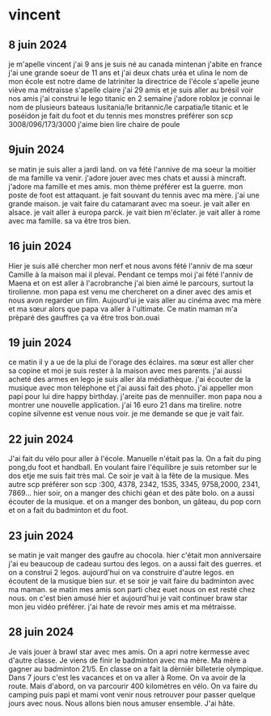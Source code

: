 # vincent
## 8 juin 2024
je m'apelle vincent j'ai 9 ans je suis né au canada
mintenan j'abite en france j'ai une grande soeur de 11 ans et j'ai deux chats uréa et ulina
le nom de mon école est notre dame de latriniter la directrice de l'école s'apelle jeune viève ma métraisse s'apelle claire
j'ai 29 amis et je suis aller au brésil voir nos amis
j'ai construi le lego titanic en 2 semaine j'adore roblox
je connai le nom de plusieurs bateaus lusitania/le britannic/le carpatia/le titanic et le poséidon
je fait du foot et du tennis
mes monstres  préférer son scp 3008/096/173/3000
j'aime bien lire chaire de poule

## 9juin 2024
se matin je suis aller a jardi land.
on va fété l'annive de ma soeur la moitier de ma famille va venir.
j'adore jouer avec mes chats et aussi à mincraft.
j'adore ma famille et mes amis.
mon thème préférer est la guerre.
mon poste de foot est attaquant.
je fait souvant du tennis avec ma mère.
j'ai une grande maison.
je vait faire du catamarant avec ma soeur.
je vait aller en alsace.
je vait aller à europa parck.
je vait bien m'éclater.
je vait aller à rome avec ma famille.
sa va être tros bien.

## 16 juin 2024
Hier je suis allé chercher mon nerf et nous avons fété l'anniv de  ma sœur Camille à la maison mai il plevai.
Pendant ce temps moi j'ai fété l'anniv de Maena et on est aller à l'acrobranche j'ai bien aimé le parcours, surtout la tirolienne.
mon papa est venu me chercheret on a diner avec des amis et nous avon
regarder un film.
Aujourd'ui je vais aller au cinéma avec ma mère et ma sœur alors que papa va aller à l'ultimate.
Ce matin maman m'a prèparé des gauffres ça va être tros bon.ouai

 ## 19 juin 2024
ce matin il y a ue de la plui de l'orage des éclaires.
ma sœur est aller cher sa copine et moi je suis rester à la maison avec mes parents.
j'ai aussi acheté des armes en lego je suis aller àla médiathèque.
j'ai écouter de la musique avec mon téléphone et j'ai aussi fait des photo.
j'ai appeller mon papi pour lui dire happy birthday.
j'areite pas de mennuiller.
mon papa nou a montrer une nouvelle application.
j'ai 16 euro 21 dans ma tirelire.
notre copine silvenne est venue nous voir.
je me demande se que je vait fair.

## 22 juin 2024
J'ai fait du vélo pour aller à l'école.
Manuelle n'était pas la.
On a fait du ping pong,du foot et handball.
En voulant faire l'équilibre je suis retomber sur le dos etje me suis fait très mal.
Ce soir je vait à la fête de la musique.
Mes autre scp préférer son scp :300, 4378, 2342, 1535, 3345, 9758,2000, 2341, 7869...
hier soir, on a manger des chichi géan et des pâte bolo.
on a aussi écouter de la musique.
et on a manger des bonbon, un gâteau, du pop corn et on a fait du badminton et du foot.

## 23 juin 2024
se matin je vait manger des gaufre au chocola.
hier c'était mon anniversaire j'ai eu beaucoup de cadeau surtou des legos.
on a aussi fait des guerres.
et on a construi 2 legos.
aujourd'hui on va construire d'autre legos.
en écoutent de la musique bien sur.
et se soir je vait faire du badminton avec ma maman.
se matin mes amis son parti chez euet nous on est resté chez nous.
on c'est bien amusé hier et aujourd'hui je vait continuer braw star mon jeu vidéo préférer.
j'ai hate de revoir mes amis et ma métraisse.

## 28 juin 2024
Je vais jouer à brawl star avec mes amis.
On a apri notre kermesse avec d'autre classe.
Je viens de finir le badminton avec ma mère.
Ma mère a gagner au badminton 21/5.
En classe on a fait la dèrnièr billeterie olympique.
Dans 7 jours c'est les vacances et on va aller à Rome.
On va avoir de la route. Mais d'abord, on va parcourir 400 kilomètres en vélo.
On va faire du camping puis papi et mami vont venir nous retrouver pour passer quelque jours avec nous. Nous allons bien nous amuser ensemble. J'ai hâte.




